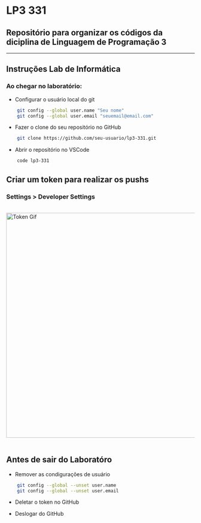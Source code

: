# LP3 331

## Repositório para organizar os códigos da diciplina de Linguagem de Programação 3
-----------------------

## Instruções Lab de Informática

### Ao chegar no laboratório:

- Configurar o usuário local do git

``` bash
    git config --global user.name "Seu nome"
    git config --global user.email "seuemail@email.com"
```

- Fazer o clone do seu repositório no GitHub


``` bash
    git clone https://github.com/seu-usuario/lp3-331.git
```

- Abrir o repositório no VSCode


``` bash
    code lp3-331
```

## Criar um token para realizar os pushs

### Settings  > Developer Settings

<br>
<img width=600px src="https://raw.githubusercontent.com/wiki/kai-tub/external-repo-sync-action/gifs/create_token_short.gif" alt="Token Gif">
<br>
<br>


## Antes de sair do Laboratóro

- Remover as condigurações de usuário

``` bash
    git config --global --unset user.name
    git config --global --unset user.email
```

- Deletar o token no GitHub

- Deslogar do GitHub

